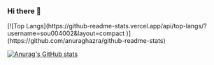 ### Hi there 👋
<p align="left">
[![Top Langs](https://github-readme-stats.vercel.app/api/top-langs/?username=sou004002&layout=compact
)](https://github.com/anuraghazra/github-readme-stats)

[![Anurag's GitHub stats](https://github-readme-stats.vercel.app/api?username=sou004002&show_icons=true)](https://github.com/anuraghazra/github-readme-stats)
</p>
